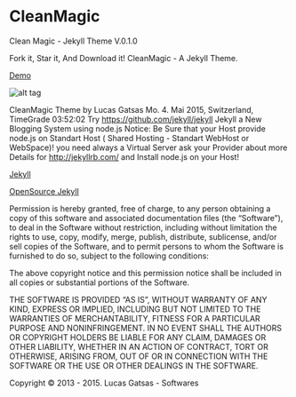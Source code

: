 # CleanMagic
Clean Magic - Jekyll Theme V.0.1.0 

Fork it, Star it, And Download it!
CleanMagic - A Jekyll Theme. 


[Demo](https://github.com/SpaceG/CleanMagicMedium-Jekyll-V.0.2.0) 

![alt tag](https://spaceg.github.io/img/intro-theme-1.png)


CleanMagic Theme by Lucas Gatsas Mo. 4. Mai 2015, Switzerland, TimeGrade 03:52:02
Try  https://github.com/jekyll/jekyll Jekyll a New Blogging System using node.js 
Notice: Be Sure that your Host provide node.js on Standart Host ( Shared Hosting - Standart WebHost or WebSpace)! you need always a Virtual Server ask your Provider about more Details for http://jekyllrb.com/ and Install node.js on your Host!

[Jekyll](http://jekyllrb.com/) 

[OpenSource Jekyll](https://github.com/jekyll/jekyll) 



Permission is hereby granted, free of charge, to any person obtaining a copy of this software and associated documentation files (the “Software”), to deal in the Software without restriction, including without limitation the rights to use, copy, modify, merge, publish, distribute, sublicense, and/or sell copies of the Software, and to permit persons to whom the Software is furnished to do so, subject to the following conditions:

The above copyright notice and this permission notice shall be included in all copies or substantial portions of the Software.

THE SOFTWARE IS PROVIDED “AS IS”, WITHOUT WARRANTY OF ANY KIND, EXPRESS OR IMPLIED, INCLUDING BUT NOT LIMITED TO THE WARRANTIES OF MERCHANTABILITY, FITNESS FOR A PARTICULAR PURPOSE AND NONINFRINGEMENT. IN NO EVENT SHALL THE AUTHORS OR COPYRIGHT HOLDERS BE LIABLE FOR ANY CLAIM, DAMAGES OR OTHER LIABILITY, WHETHER IN AN ACTION OF CONTRACT, TORT OR OTHERWISE, ARISING FROM, OUT OF OR IN CONNECTION WITH THE SOFTWARE OR THE USE OR OTHER DEALINGS IN THE SOFTWARE.

Copyright © 2013 - 2015. Lucas Gatsas - Softwares

